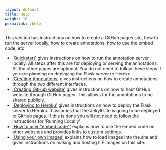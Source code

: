 ```yaml
---
layout: default
title: Help
weight: 10
permalink: /help
---
```


This section has instructions on how to create a GitHub pages site, how to run the server locally, how to create annotations, how to use the embed code, etc.

* ['Quickstart']({{site.baseurl}}{{page.url}}/running-locally) gives instructions on how to run the annotation server locally. All steps after this are for deploying or serving the annotations. All the other pages are optional. You do not need to follow these steps if you are planning on deploying the Flask server to Heroku.
* ['Creating Annotations']({{site.baseurl}}{{page.url}}/creating-annotations) gives instructions on how to create annotations through the two different interfaces.
* ['Creating GitHub website']({{site.baseurl}}{{page.url}}/creating-github) gives instructions on how to host GitHub website through GitHub pages. This allows for the annotations to be shared publicly.
* ['Deploying to Heroku']({{site.baseurl}}{{page.url}}/heroku) gives instructions on how to deploy the Flask server to Heroku. It assumes that the Jekyll site is going to be deployed to GitHub pages. If this is done you will not need to follow the instructions for 'Running Locally'
* ['How to user "embed code"']({{site.baseurl}}{{page.url}}/instructsembed) explains how to use the embed code on other websites and provides links to custom settings.
* ['Using your own images']({{site.baseurl}}{{page.url}}/usingimages) explains how to load images into the site and gives instructions on making and hosting IIIF images on this site.
